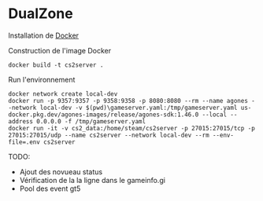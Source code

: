 # DualZone

Installation de [Docker](https://www.docker.com/) 

Construction de l'image Docker

````shell
docker build -t cs2server .
````

Run l'environnement
````shell
docker network create local-dev
docker run -p 9357:9357 -p 9358:9358 -p 8080:8080 --rm --name agones --network local-dev -v $(pwd)\gameserver.yaml:/tmp/gameserver.yaml us-docker.pkg.dev/agones-images/release/agones-sdk:1.46.0 --local --address 0.0.0.0 -f /tmp/gameserver.yaml
docker run -it -v cs2_data:/home/steam/cs2server -p 27015:27015/tcp -p 27015:27015/udp --name cs2server --network local-dev --rm --env-file=.env cs2server
````



TODO:
- Ajout des novueau status
- Vérification de la la  ligne dans le gameinfo.gi
- Pool des event gt5